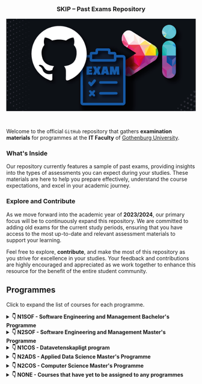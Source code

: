 <h3 align="center">SKIP – Past Exams Repository</h3>
<p align="center">
  <img align="center" src="docs/assets/skip-past-exams-poster.png"/>
</p><br>

Welcome to the official `GitHub` repository that gathers **examination
materials** for programmes at the **IT Faculty** of [Gothenburg
University](https://www.gu.se/).

### What's Inside

Our repository currently features a sample of past exams, providing insights
into the types of assessments you can expect during your studies. These
materials are here to help you prepare effectively, understand the course
expectations, and excel in your academic journey.

### Explore and Contribute

As we move forward into the academic year of **2023/2024**, our primary focus
will be to continuously expand this repository. We are committed to adding old
exams for the current study periods, ensuring that you have access to the most
up-to-date and relevant assessment materials to support your learning.

Feel free to explore, **contribute**, and make the most of this repository as
you strive for excellence in your studies. Your feedback and contributions are
highly encouraged and appreciated as we work together to enhance this resource
for the benefit of the entire student community.

## Programmes

Click to expand the list of courses for each programme.

<details>
<summary><b>&#x1F447; N1SOF - Software Engineering and Management Bachelor's Programme</b></summary>

### Term 1

- [DIT043 - Object-Oriented Programming](./exams/DIT043) 5 exams.
- [DIT023 - Mathematical Foundations for Software Engineering](./exams/DIT023) 9 exams.
- [DIT046 - Requirements and User Experience](./exams/DIT046) 5 exams.

***

### Term 2

- [DIT033 - Data Management](./exams/DIT033) 9 exams.
- [DIT182 - Data Structures and Algorithms](./exams/DIT182) 0 exams.
- [DIT185 - Software Analysis and Design](./exams/DIT185) 3 exams.

***

### Term 3

- [DIT345 - Fundamentals of Software Architecture](./exams/DIT345) 5 exams.
- [DIT342 - Web Development](./exams/DIT342) 10 exams.
- [DIT348 - Software Development Methodologies](./exams/DIT348) 0 exams.

***

### Term 4

- [DIT633 - Development of Embedded and Real-Time Systems](./exams/DIT633) 4 exams.
- [DIT636 - Software Quality and Testing](./exams/DIT636) 5 exams.

***

### Term 5

- [DIT822 - Software engineering for AI systems](./exams/DIT822) 5 exams.

***

### Term 6

- [DIT822 - Software engineering for AI systems](./exams/DIT822) 5 exams.

***

</details>

<details>
<summary><b>&#x1F447; N2SOF - Software Engineering and Management Master's Programme</b></summary>

### 

- [DIT431 - High Performance Parallel Programming](./exams/DIT431) 1 exams.

***

</details>

<details>
<summary><b>&#x1F447; N1COS - Datavetenskapligt program</b></summary>

### 

- [DIT342 - Web Development](./exams/DIT342) 10 exams.
- [DIT348 - Software Development Methodologies](./exams/DIT348) 0 exams.
- [DIT185 - Software Analysis and Design](./exams/DIT185) 3 exams.
- [DIT401 - Operating Systems](./exams/DIT401) 1 exams.
- [DIT093 - Algorithms](./exams/DIT093) 1 exams.

***

</details>

<details>
<summary><b>&#x1F447; N2ADS - Applied Data Science Master's Programme</b></summary>

### 

- [DIT822 - Software engineering for AI systems](./exams/DIT822) 5 exams.
- [DIT046 - Requirements and User Experience](./exams/DIT046) 5 exams.
- [DIT401 - Operating Systems](./exams/DIT401) 1 exams.
- [DIT431 - High Performance Parallel Programming](./exams/DIT431) 1 exams.
- [DIT182 - Data Structures and Algorithms](./exams/DIT182) 0 exams.
- [DIT033 - Data Management](./exams/DIT033) 9 exams.
- [DIT093 - Algorithms](./exams/DIT093) 1 exams.

***

</details>

<details>
<summary><b>&#x1F447; N2COS - Computer Science Master's Programme</b></summary>

### 

- [DIT401 - Operating Systems](./exams/DIT401) 1 exams.
- [DIT431 - High Performance Parallel Programming](./exams/DIT431) 1 exams.
- [DIT093 - Algorithms](./exams/DIT093) 1 exams.

***

</details>

<details>
<summary><b>&#x1F447; NONE - Courses that have yet to be assigned to any programmes</b></summary>

### 

- [DAT050 - Objektorientered programmering](./exams/DAT050) 2 exams.
- [DAT060 - Logic in Computer Science](./exams/DAT060) 2 exams.
- [DAT105 - Computer Architecture](./exams/DAT105) 2 exams.
- [DAT246 - Empirical Software Engineering](./exams/DAT246) 2 exams.
- [DAT400 - High Performance Parallel Programming](./exams/DAT400) 1 exams.
- [DAT555 - Programmeringsteknik](./exams/DAT555) 2 exams.
- [DIT440 - Introduction to Functional Programming](./exams/DIT440) 2 exams.
- [DIT670 - Computer Networks](./exams/DIT670) 1 exams.
- [DIT792 - Grundläggande Datorteknik](./exams/DIT792) 1 exams.
- [DIT852 - Introduction to Data Science](./exams/DIT852) 2 exams.
- [DIT962 - Datastrukturer](./exams/DIT962) 2 exams.
- [DIT980 - Diskret matematik för Datavetare](./exams/DIT980) 1 exams.
- [DIT984 - Diskret matematik för Datavetare](./exams/DIT984) 1 exams.
- [EDA093 - Operating Systems](./exams/EDA093) 1 exams.
- [EDA387 - Computer Networks](./exams/EDA387) 2 exams.
- [EDA452 - Grundläggunde daterteknik](./exams/EDA452) 1 exams.
- [TDA384 - Principles of concurrent programming](./exams/TDA384) 2 exams.
- [TDA548 - Grundlöggande programvarutveckling](./exams/TDA548) 2 exams.
- [TDA555 - Introduction to functional programming](./exams/TDA555) 2 exams.
- [TIN093 - Algorithms](./exams/TIN093) 2 exams.

***

</details>
